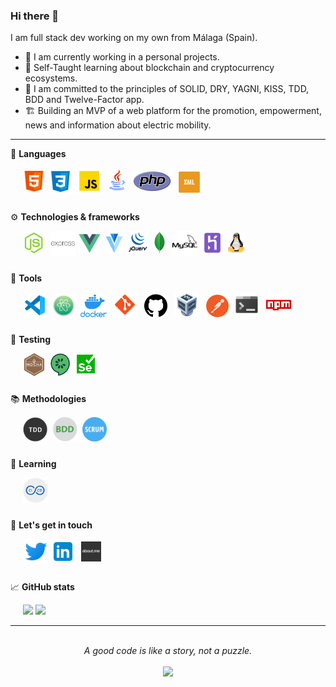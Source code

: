 ### Hi there 👋

I am full stack dev working on my own from Málaga (Spain).

- 🔭 I am currently working in a personal projects.
- 🌱 Self-Taught learning about blockchain and cryptocurrency ecosystems.
- 🤔 I am committed to the principles of SOLID, DRY, YAGNI, KISS, TDD, BDD and Twelve-Factor app.
- 🏗️ Building an MVP of a web platform for the promotion, empowerment, news and information about electric mobility.

---

👅&nbsp;**Languages**

<div style="padding-bottom:10px; padding-left:20px">
    <a href="#"><img height="35" style="padding-bottom:4px" src="./icons/html-5.png"/></a>
    <a href="#"><img height="42" src="./icons/css-3.png"/></a>
    <a href="#"><img height="42" style="padding-bottom:1px" src="./icons/javascript.png"/></a>
    <a href="#"><img height="33" style="padding-bottom:7px; padding-left:3px" src="./icons/java.png"/></a>
    <a href="#"><img height="33" style="padding-bottom:5px; padding-left:5px" src="./icons/php.png"/></a>
    <a href="#"><img height="40" style="padding-left:5px" src="./icons/xml.png"/></a>
</div>

⚙️&nbsp;**Technologies & frameworks**

<div style="padding-bottom:10px; padding-left:20px">
    <a href="#"><img height="34" style="padding-left:2px; padding-bottom:4px" src="./icons/node.png"/></a>
    <a href="#"><img height="40" style="padding-left:8px" src="./icons/expressjs.png"/></a>
    <a href="#"><img height="32" style="padding-bottom:4px" src="./icons/vue.png"/></a>
    <a href="#"><img height="32" style="padding-left:4px; padding-bottom:4px" src="./icons/vuetify.png"/></a>
    <a href="#"><img height="36" style="padding-left:2px; padding-bottom:4px"" src="./icons/jquery.png"/></a>
    <a href="#"><img height="36" style="padding-left:4px; padding-bottom:3px" src="./icons/mongodb.png"/></a>
    <a href="#"><img height="40" style="padding-left:8px" src="./icons/mysql.png"/></a>
    <a href="#"><img height="36" style="padding-left:2px; padding-bottom:3px"" src="./icons/heroku.png"/></a>
    <a href="#"><img height="35" style="padding-left:2px; padding-bottom:3px" src="./icons/linux.png"/></a>
</div>

🧰&nbsp;**Tools**

<div style="padding-bottom:10px; padding-left:20px">
    <a href="#"><img height="38" src="./icons/visual-studio-code.png"/></a>
    <a href="#"><img height="38" style="padding-left:4px" src="./icons/atom.png"/></a>
    <a href="#"><img height="36" style="padding-left:4px" src="./icons/docker.png"/></a>
    <a href="#"><img height="40" style="padding-left:5px" src="./icons/git.png"/></a>
    <a href="#"><img height="37" style="padding-left:7px" src="./icons/github.png"/></a>
    <a href="#"><img height="40" style="padding-left:7px" src="./icons/virtualbox.png"/></a>
    <a href="#"><img height="36" style="padding-left:7px" src="./icons/postman.png"/></a>
    <a href="#"><img height="40" style="padding-left:5px" src="./icons/console.png"/></a>
    <a href="#"><img height="40" style="padding-left:7px" src="./icons/npm.png"/></a>
</div>

🧪&nbsp;**Testing**

<div style="padding-bottom:10px; padding-left:20px">
    <a href="#"><img height="36" src="./icons/mocha.png"/></a>
    <a href="#"><img height="36" style="padding-left:4px" src="./icons/cucumber.png"/></a>
    <a href="#"><img height="30" style="padding-left:7px; padding-bottom:4px" src="./icons/selenium.png"/></a>
</div>

📚&nbsp;**Methodologies**

<div style="padding-bottom:10px; padding-left:20px">
    <a href="#"><img height="39" src="./icons/tdd.png"/></a>
    <a href="#"><img height="40" style="padding-left:4px" src="./icons/bdd.png"/></a>
    <a href="#"><img height="39" style="padding-left:4px" src="./icons/scrum-methodology.png"/></a>
</div>

📖&nbsp;**Learning**

<div style="padding-bottom:10px; padding-left:20px">
    <a href="#"><img height="40" src="./icons/ci&cd.png"/></a>
</div>

💬&nbsp;**Let's get in touch**

<div style="padding-bottom:10px; padding-left:20px">
    <a href="https://twitter.com/chiquerodiego"><img height="40" src="./icons/twitter.png"/></a>
    <a href="https://www.linkedin.com/in/diego-chiquero-mena/"><img height="40" src="./icons/linkedin.png"/></a>
    <a href="https://about.me/diegochiquero/"><img height="32" style="padding-left:5px; padding-bottom:4px" src="./icons/aboutme.jpg"/></a>
</div>

📈&nbsp;**GitHub stats**

<div align="left">
<img height='130px' style="padding-left:20px" src="https://github-readme-stats.vercel.app/api?username=diegochiquero&hide_title=true&show_icons=true&include_all_commits=true&line_height=21&bg_color=0,EC6C6C,FFD479,FFFC79,73FA79&theme=graywhite" />

<img height='130px' src="https://github-readme-stats.vercel.app/api/top-langs/?username=diegochiquero&hide_title=true&layout=compact&bg_color=0,73FA79,73FDFF,D783FF&theme=graywhite" />
</div>

---
<br/>
<div align="center">
    <i>A good code is like a story, not a puzzle.</i><br/><br/>
    <img src="https://visitor-badge.glitch.me/badge?page_id=diegochiquero.diegochiquer"/>
</div>

<!-- https://github.com/diegochiquero/diegochiquero/blob/master/icons-->

